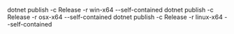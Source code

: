 dotnet publish -c Release -r win-x64 --self-contained
dotnet publish -c Release -r osx-x64 --self-contained
dotnet publish -c Release -r linux-x64 --self-contained
